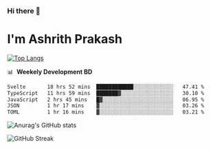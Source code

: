 ### Hi there 👋
# I'm Ashrith Prakash

[![Top Langs](https://github-readme-stats.vercel.app/api/top-langs/?username=xxcheckmatexx&count_private=true&include_all_commits=true&show_icons=true&line_height=20&title_color=FFFFFF&icon_color=FFFFFF&text_color=FFFFFF&bg_color=0D1117&langs_count=8)](https://github.com/anuraghazra/github-readme-stats)

📊 &nbsp;**Weekely Development BD**

<!--START_SECTION:waka-->

```txt
Svelte       18 hrs 52 mins  ████████████░░░░░░░░░░░░░   47.41 %
TypeScript   11 hrs 59 mins  ███████▓░░░░░░░░░░░░░░░░░   30.10 %
JavaScript   2 hrs 45 mins   █▓░░░░░░░░░░░░░░░░░░░░░░░   06.95 %
JSON         1 hr 17 mins    ▓░░░░░░░░░░░░░░░░░░░░░░░░   03.26 %
TOML         1 hr 16 mins    ▓░░░░░░░░░░░░░░░░░░░░░░░░   03.21 %
```

<!--END_SECTION:waka-->

![Anurag's GitHub stats](https://github-readme-stats.vercel.app/api?username=xxcheckmatexx&count_private=true&show_icons=true&theme=merko)  

![GitHub Streak](http://github-readme-streak-stats.herokuapp.com?user=xxcheckmatexx&theme=merko&hide_border=true&date_format=M%20j%5B%2C%20Y%5D&fire=DD0E0B)
<br/>
